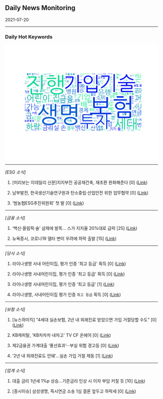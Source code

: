 ## Daily News Monitoring 

2021-07-20 

----------

### Daily Hot Keywords 

![word_cloud](image/2021-07-20_word_cloud.png)

----------

*[ESG 소식]*

1. [미리보는 이데일리 신문]지지부진 공공재건축, 재초환 완화해준다 [0] ([Link](https://news.naver.com/main/read.nhn?mode=LSD&mid=sec&sid1=102&oid=018&aid=0004989203))

2. 남부발전, 한국생산기술연구원과 탄소중립·산업안전 위한 업무협약 [0] ([Link](https://news.naver.com/main/read.nhn?mode=LSD&mid=sec&sid1=102&oid=417&aid=0000716492))

3. ‘범농협ESG추진위원회’ 첫 발 [0] ([Link](https://news.naver.com/main/read.nhn?mode=LSD&mid=sec&sid1=101&oid=022&aid=0003601787))

----------

*[금융 소식]*

1. ‘백신·올림픽·술’ 삼재에 발목... 스가 지지율 20%대로 급락 [25] ([Link](https://news.naver.com/main/read.nhn?mode=LSD&mid=sec&sid1=104&oid=023&aid=0003627874))

2. 뉴욕증시, 코로나19 델타 변이 우려에 하락 출발 [15] ([Link](https://news.naver.com/main/read.nhn?mode=LSD&mid=sec&sid1=101&oid=001&aid=0012535611))

----------

*[당사 소식]*

1. 라이나생명 사내 어린이집, 평가 인증 '최고 등급' 획득 [0] ([Link](https://news.naver.com/main/read.nhn?mode=LSD&mid=sec&sid1=101&oid=030&aid=0002958564))

2. 라이나생명 사내어린이집, 평가 인증 '최고 등급' 획득 [0] ([Link](https://news.naver.com/main/read.nhn?mode=LSD&mid=sec&sid1=101&oid=014&aid=0004676989))

3. 라이나생명 사내어린이집, 평가 인증 ‘최고 등급’ [1] ([Link](https://news.naver.com/main/read.nhn?mode=LSD&mid=sec&sid1=101&oid=016&aid=0001863249))

4. 라이나생명, 사내어린이집 평가 인증 `최고 등급` 획득 [0] ([Link](https://news.naver.com/main/read.nhn?mode=LSD&mid=sec&sid1=101&oid=018&aid=0004988669))

----------

*[보험 소식]*

1. [뉴스하이킥] "4세대 실손보험, 2년 내 외래진료 받았으면 가입 거절당할 수도" [0] ([Link](https://news.naver.com/main/read.nhn?mode=LSD&mid=sec&sid1=100&oid=214&aid=0001136844))

2. KB캐피탈, 'KB차차차 내차고' TV CF 온에어 [0] ([Link](https://news.naver.com/main/read.nhn?mode=LSD&mid=sec&sid1=101&oid=003&aid=0010616364))

3. 제2금융권 가계대출 ‘풍선효과’···부실 위험 경고등 [0] ([Link](https://news.naver.com/main/read.nhn?mode=LSD&mid=sec&sid1=101&oid=032&aid=0003086498))

4. '2년 내 외래진료도 안돼'…실손 가입 거절 제동 [1] ([Link](https://news.naver.com/main/read.nhn?mode=LSD&mid=sec&sid1=101&oid=422&aid=0000495743))

----------

*[업계 소식]*

1. 대출 금리 1년새 1%p 상승…기준금리 인상 시 이자 부담 커질 듯 [10] ([Link](https://news.naver.com/main/read.nhn?mode=LSD&mid=sec&sid1=101&oid=374&aid=0000251413))

2. [증시이슈] 삼성생명, 즉시연금 소송 1심 결론 앞두고 하락세 [0] ([Link](https://news.naver.com/main/read.nhn?mode=LSD&mid=sec&sid1=101&oid=243&aid=0000014593))

